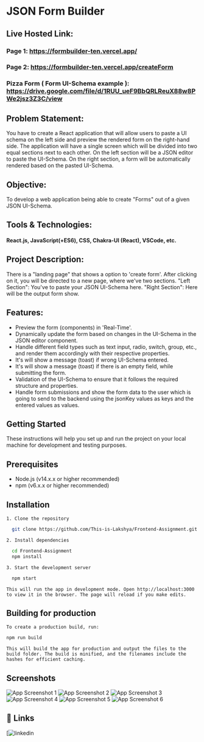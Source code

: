 
# JSON Form Builder

## Live Hosted Link:
### Page 1: https://formbuilder-ten.vercel.app/
### Page 2: https://formbuilder-ten.vercel.app/createForm

### Pizza Form ( Form UI-Schema example ): https://drive.google.com/file/d/1RUU_ueF9BbQRLReuX88w8PWe2jsz3Z3C/view

## Problem Statement:
You have to create a React application that will allow users to paste a UI schema on the left side and preview the rendered form on the right-hand side. The application will have a single screen which will be divided into two equal sections next to each other. On the left section will be a JSON editor to paste the UI-Schema. On the right section, a form will be automatically rendered based on the pasted UI-Schema.

## Objective:
To develop a web application being able to create "Forms" out of a given JSON UI-Schema.

## Tools & Technologies:
#### React.js, JavaScript(+ES6), CSS, Chakra-UI (React), VSCode, etc.

## Project Description:
There is a "landing page" that shows a option to 'create form'. After clicking on it, you will be directed to a new page, where we've two sections.
"Left Section": You've to paste your JSON UI-Schema here.
"Right Section": Here will be the output form show.

## Features:
- Preview the form (components) in 'Real-Time'.
- Dynamically update the form based on changes in the UI-Schema in the JSON editor component.
- Handle different field types such as text input, radio, switch, group, etc., and render them accordingly with their respective properties.
- It's will show a message (toast) if wrong UI-Schema entered.
- It's will show a message (toast) if there is an empty field, while submitting the form.
- Validation of the UI-Schema to ensure that it follows the required structure and properties.
- Handle form submissions and show the form data to the user which is going to send to the backend using the jsonKey values as keys and the entered values as values.

## Getting Started
These instructions will help you set up and run the project on your local machine for development and testing purposes.

## Prerequisites
- Node.js (v14.x.x or higher recommended)
- npm (v6.x.x or higher recommended)

## Installation

    1. Clone the repository
```bash
  git clone https://github.com/This-is-Lakshya/Frontend-Assignment.git

```

    2. Install dependencies 
```bash
  cd Frontend-Assignment
  npm install
```


    3. Start the development server
```bash
  npm start
```

    This will run the app in development mode. Open http://localhost:3000 to view it in the browser. The page will reload if you make edits.

## Building for production
    To create a production build, run:

```bash
npm run build
```

    This will build the app for production and output the files to the build folder. The build is minified, and the filenames include the hashes for efficient caching.



## Screenshots

![App Screenshot 1](https://i.postimg.cc/26pDB464/1.png)
![App Screenshot 2](https://i.postimg.cc/G2SvQhWJ/2.png)
![App Screenshot 3](https://i.postimg.cc/7h3SS8kq/3.png)
![App Screenshot 4](https://i.postimg.cc/858F4Kwc/4.png)
![App Screenshot 5](https://i.postimg.cc/qqFHcYXZ/5.png)
![App Screenshot 6](https://i.postimg.cc/C57HWT6m/6.png)

## 🔗 Links
[![linkedin](www.linkedin.com/in/lakshya-singh-linkdin)
